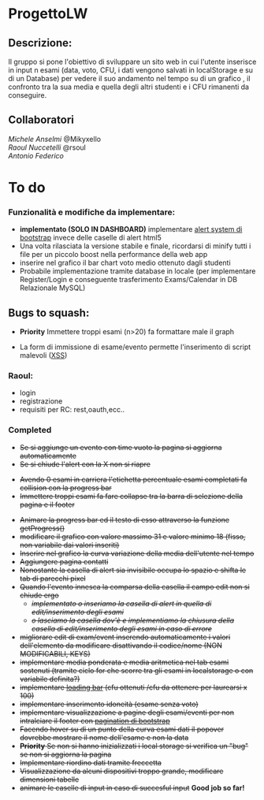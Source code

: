 # ProgettoLW
## Descrizione:
Il gruppo si pone l'obiettivo di  sviluppare un sito web in cui l'utente inserisce in input n esami  (data, voto, CFU, i dati vengono salvati in localStorage e su di un Database) per vedere il suo andamento nel tempo su di un grafico , il confronto tra la sua media e quella degli altri studenti e i CFU rimanenti da conseguire.

## Collaboratori
*Michele Anselmi* @Mikyxello   
*Raoul Nuccetelli* @rsoul   
*Antonio Federico*


# To do 

### Funzionalità e modifiche da implementare:

* **implementato (SOLO IN DASHBOARD)** implementare [alert system di bootstrap](https://getbootstrap.com/docs/4.0/components/alerts/) invece delle caselle di alert html5  
* Una volta rilasciata la versione stabile e finale, ricordarsi di minify tutti i file per un piccolo boost nella performance della web app
* inserire nel grafico il bar chart voto medio ottenuto dagli studenti
* Probabile implementazione tramite database in locale (per implementare Register/Login e conseguente trasferimento Exams/Calendar in DB Relazionale MySQL)


## Bugs to squash:
- **Priority** Immettere troppi esami (n>20) fa formattare male il graph
* La form  di immissione di esame/evento permette l'inserimento di script malevoli ([XSS](https://www.acunetix.com/websitesecurity/cross-site-scripting/))

### Raoul:
- login
- registrazione
- requisiti per RC: rest,oauth,ecc..

### Completed 
* <del>Se si aggiunge un evento con time vuoto la pagina si aggiorna automaticamente</del>
* <del>Se si chiude l'alert con la X non si riapre</del>
- <del>Avendo 0 esami in carriera l'etichetta percentuale esami completati fa collision con la progress bar</del>
- <del>Immettere troppi esami fa fare collapse tra la barra di selezione della pagina e il footer</del>
* <del>Animare la progress bar ed il testo di esso attraverso la funzione getProgress()</del>
* <del>modificare il grafico con valore massimo 31 e valore minimo 18 (fisso, non variabile dai valori inseriti)</del>
* <del>Inserire nel grafico la curva variazione della media dell'utente nel tempo </del> 
* <del> Aggiungere pagina contatti</del>
* <del>Nonostante la casella di alert sia invisibile occupa lo spazio e shifta le tab di parecchi pixel</del>
 * <del>Quando l'evento innesca la comparsa della casella il campo edit non si chiude ergo</del>
   * <del>*implementato o inseriamo la casella di alert in quella di edit/inserimento degli esami*</del>
   * <del>*o lasciamo la casella dov'è e implementiamo la chiusura della casella di edit/inserimento degli esami in caso di errore*</del>
* <del>migliorare edit di exam/event inserendo automaticamente i valori dell'elemento da modificare disattivando il codice/nome (NON MODIFICABILI, KEYS)</del>
* <del>implementare media ponderata e media aritmetica nel tab esami sostenuti (tramite ciclo for che scorre tra gli esami in localstorage o con variabile definita?)</del>
* <del>implementare [loading bar](https://getbootstrap.com/docs/4.0/components/progress/) (cfu ottenuti /cfu da ottenere per laurearsi x 100)</del>
* <del>implementare inserimento idoneità (esame senza voto)</del>
* <del>implementare visualizzazione a pagine degli esami/eventi per non intralciare il footer con [pagination di bootstrap](https://v4-alpha.getbootstrap.com/components/pagination/)</del>
* <del>Facendo hover su di un punto della curva esami dati il popover dovrebbe mostrare il nome dell'esame e non la data</del>
* <del>**Priority** Se non si hanno inizializzati i local storage si verifica un "bug" se non si aggiorna la pagina</del>
* <del>Implementare riordino dati tramite freccetta</del>
* <del>Visualizzazione da alcuni dispositivi troppo grande, modificare dimensioni tabelle</del>
* <del>animare le caselle di input in caso di succesful input</del>
**Good job so far!**
